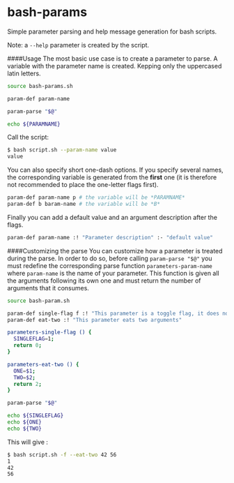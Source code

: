 # bash-params
Simple parameter parsing and help message generation for bash scripts.

Note: a `--help` parameter is created by the script.

####Usage
The most basic use case is to create a parameter to parse. A variable with the parameter name is created. Kepping only the uppercased latin letters.
````bash
source bash-params.sh

param-def param-name

param-parse "$@"

echo ${PARAMNAME}
````
Call the script:
````bash
$ bash script.sh --param-name value
value
````

You can also specify short one-dash options. If you specify several names, the corresponding variable is generated from the **first** one (it is therefore not recommended to place the one-letter flags first).
````bash
param-def param-name p # the variable will be *PARAMNAME*
param-def b baram-name # the variable will be *B*
````
Finally you can add a default value and an argument description after the flags.
````bash
param-def param-name :! "Parameter description" :- "default value"
````


####Customizing the parse
You can customize how a parameter is treated during the parse. In order to do so, before calling `param-parse "$@"` you must redefine the corresponding parse function `parameters-param-name` where `param-name` is the name of your parameter. This function is given all the arguments following its own one and must return the number of arguments that it consumes.
````bash
source bash-param.sh

param-def single-flag f :! "This parameter is a toggle flag, it does not consume arguments"
param-def eat-two :! "This parameter eats two arguments"

parameters-single-flag () {
  SINGLEFLAG=1;
  return 0;
}

parameters-eat-two () {
  ONE=$1;
  TWO=$2;
  return 2;
}

param-parse "$@"

echo ${SINGLEFLAG}
echo ${ONE}
echo ${TWO}
````
This will give :
````bash
$ bash script.sh -f --eat-two 42 56
1
42
56
````
